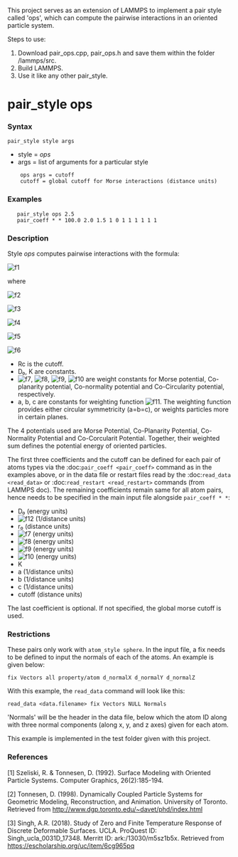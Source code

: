 This project serves as an extension of LAMMPS to implement a pair style called 'ops', which can compute the pairwise interactions in an oriented particle system. 

Steps to use:
1. Download pair_ops.cpp, pair_ops.h and save them within the folder /lammps/src.
2. Build LAMMPS.
3. Use it like any other pair_style.

# pair_style ops

### Syntax

`pair_style style args`

* style = *ops*
* args = list of arguments for a particular style
```
    ops args = cutoff
    cutoff = global cutoff for Morse interactions (distance units)
```
### Examples
```
   pair_style ops 2.5
   pair_coeff * * 100.0 2.0 1.5 1 0 1 1 1 1 1 1
``` 
### Description

Style *ops* computes pairwise interactions with the formula:

![f1](https://latex.codecogs.com/svg.latex?\small&space;E&space;=&space;\alpha_m&space;\phi_m(r_{ij})&space;&plus;&space;\alpha_p&space;\phi_p(n_i,r_{ij})&space;&plus;&space;\alpha_n&space;\phi_n(n_i,n_j,r_{ij})&space;&plus;&space;\alpha_c&space;\phi_c(n_i,,n_j,r_{ij})&space;\qquad&space;r&space;<&space;r_c)

where

   ![f2](https://latex.codecogs.com/svg.latex?\small&space;\phi_m(r_{ij})&space;=&space;D_0&space;\left[&space;e^{-&space;2&space;\alpha&space;(r&space;-&space;r_0)}&space;-&space;2&space;e^{-&space;\alpha&space;(r&space;-&space;r_0)}&space;\right])
   
   ![f3](https://latex.codecogs.com/svg.latex?\small&space;\phi_p(n_i,r_{ij})&space;=&space;(n_i&space;\cdot&space;r_{ij})^2\psi(r_{ij}))
   
   ![f4](https://latex.codecogs.com/svg.latex?\small&space;\phi_n(n_i,n_j,r_{ij})&space;=&space;|n_i&space;-&space;n_j|^2\psi(r_{ij}))
   
   ![f5](https://latex.codecogs.com/svg.latex?\small&space;\phi_c(n_i,n_j,r_{ij})&space;=&space;((n_i&space;&plus;&space;n_j)&space;\cdot&space;r_{ij})^2\psi(r_{ij}))
   
   ![f6](https://latex.codecogs.com/svg.latex?\small&space;\psi(r_{ij})=Ke^{(-\frac{x^2}{2a^2}-\frac{y^2}{2b^2}-\frac{z^2}{2c^2})})
   
- Rc is the cutoff.
- D₀, K are constants.
- ![f7](https://latex.codecogs.com/svg.latex?\small&space;\alpha_m), ![f8](https://latex.codecogs.com/svg.latex?\small&space;\alpha_p), ![f9](https://latex.codecogs.com/svg.latex?\small&space;\alpha_n), ![f10](https://latex.codecogs.com/svg.latex?\small&space;\alpha_c) are weight constants for Morse potential, Co-planarity potential, Co-normality potential and Co-Circularity potential, respectively.
- a, b, c are constants for weighting function ![f11](https://latex.codecogs.com/svg.latex?\small&space;\psi(r_{ij})). The weighting function provides either circular symmetricity (a=b=c), or weights particles more in certain planes.

The 4 potentials used are Morse Potential, Co-Planarity Potential, Co-Normality Potential and Co-Corcularit Potential. Together, their weighted sum defines the potential energy of oriented particles.

The first three coefficients and the cutoff can be defined for each pair of atoms types via the :doc:`pair_coeff <pair_coeff>` command as in the examples above, or in the data file or restart files read by the :doc:`read_data <read_data>` or :doc:`read_restart <read_restart>` commands (from LAMMPS doc). The remaining coefficients remain same for all atom pairs, hence needs to be specified in the main input file alongside `pair_coeff * *`:

* D₀ (energy units)
* ![f12](https://latex.codecogs.com/svg.latex?\small&space;\alpha) (1/distance units)
* r₀ (distance units)
* ![f7](https://latex.codecogs.com/svg.latex?\small&space;\alpha_m) (energy units) 
* ![f8](https://latex.codecogs.com/svg.latex?\small&space;\alpha_p) (energy units)
* ![f9](https://latex.codecogs.com/svg.latex?\small&space;\alpha_n) (energy units)
* ![f10](https://latex.codecogs.com/svg.latex?\small&space;\alpha_c) (energy units)
* K
* a (1/distance units)
* b (1/distance units)
* c (1/distance units)
* cutoff (distance units)

The last coefficient is optional.  If not specified, the global morse cutoff is used.

### Restrictions

These pairs only work with `atom_style sphere`. In the input file, a fix needs to be defined to input the normals of each of the atoms. An example is given below:

   `fix Vectors all property/atom d_normalX d_normalY d_normalZ`

With this example, the `read_data` command will look like this:

   `read_data <data.filename> fix Vectors NULL Normals`

'Normals' will be the header in the data file, below which the atom ID along with three normal components (along x, y, and z axes) given for each atom. 

This example is implemented in the test folder given with this project.

### References

[1] Szeliski, R. & Tonnesen, D. (1992). Surface Modeling with Oriented Particle Systems. Computer Graphics, 26(2):185-194.

[2] Tonnesen, D. (1998). Dynamically Coupled Particle Systems for Geometric Modeling, Reconstruction, and Animation. University of Toronto. Retrieved from http://www.dgp.toronto.edu/~davet/phd/index.html

[3] Singh, A.R. (2018). Study of Zero and Finite Temperature Response of Discrete Deformable Surfaces. UCLA. ProQuest ID: Singh_ucla_0031D_17348. Merritt ID: ark:/13030/m5sz1b5x. Retrieved from https://escholarship.org/uc/item/6cg965pq

